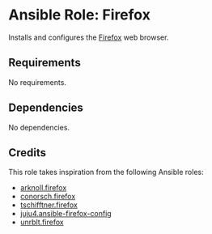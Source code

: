 # Ansible Role: Firefox

Installs and configures the [Firefox](https://www.mozilla.org/firefox/) web browser.

## Requirements

No requirements.

## Dependencies

No dependencies.

## Credits

This role takes inspiration from the following Ansible roles:

- [arknoll.firefox](https://github.com/arknoll/ansible-role-firefox)
- [conorsch.firefox](https://github.com/conorsch/ansible-role-firefox)
- [tschifftner.firefox](https://github.com/tschifftner/ansible-role-firefox)
- [juju4.ansible-firefox-config](https://github.com/juju4/ansible-firefox-config)
- [unrblt.firefox](https://github.com/unrblt/ansible-role-firefox)
